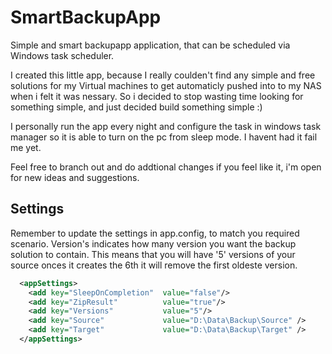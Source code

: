 # SmartBackupApp
Simple and smart backupapp application, that can be scheduled via Windows task scheduler.

I created this little app, because I really coulden't find any simple and free solutions for my Virtual machines to get automaticly pushed into to my NAS when i felt it was nessary. So i decided to stop wasting time looking for something simple, and just decided build something simple :) 

I personally run the app every night and configure the task in windows task manager so it is able to turn on the pc from sleep mode. I havent had it fail me yet. 

Feel free to branch out and do addtional changes if you feel like it, i'm open for new ideas and suggestions.


## Settings
Remember to update the settings in app.config, to match you required scenario. Version's indicates how many version you want the backup solution to contain. This means that you will have '5' versions of your source onces it creates the 6th it will remove the first oldeste version.

```xml
  <appSettings>
    <add key="SleepOnCompletion"  value="false"/> 
    <add key="ZipResult"          value="true"/>
    <add key="Versions"           value="5"/>
    <add key="Source"             value="D:\Data\Backup\Source" />
    <add key="Target"             value="D:\Data\Backup\Target" />
  </appSettings>
```
  
